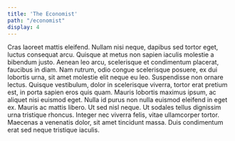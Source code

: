 ```yaml
---
title: 'The Economist'
path: "/economist"
display: 4
---
```


Cras laoreet mattis eleifend. Nullam nisi neque, dapibus sed tortor eget, luctus consequat arcu. Quisque at metus non sapien iaculis molestie a bibendum justo. Aenean leo arcu, scelerisque et condimentum placerat, faucibus in diam. Nam rutrum, odio congue scelerisque posuere, ex dui lobortis urna, sit amet molestie elit neque eu leo. Suspendisse non ornare lectus. Quisque vestibulum, dolor in scelerisque viverra, tortor erat pretium est, in porta sapien eros quis quam. Mauris lobortis maximus ipsum, ac aliquet nisi euismod eget. Nulla id purus non nulla euismod eleifend in eget ex. Mauris ac mattis libero. Ut sed nisl neque. Ut sodales tellus dignissim urna tristique rhoncus. Integer nec viverra felis, vitae ullamcorper tortor. Maecenas a venenatis dolor, sit amet tincidunt massa. Duis condimentum erat sed neque tristique iaculis.